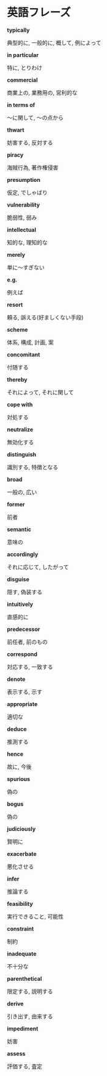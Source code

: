 # 英語フレーズ


**typically**

典型的に, 一般的に, 概して, 例によって

**in particular**

特に, とりわけ

**commercial**

商業上の, 業務用の, 営利的な

**in terms of**

〜に関して, 〜の点から

**thwart**

妨害する, 反対する

**piracy**

海賊行為, 著作権侵害

**presumption**

仮定, でしゃばり

**vulnerability**

脆弱性, 弱み

**intellectual**

知的な, 理知的な

**merely**

単に〜すぎない

**e.g.**

例えば

**resort**

頼る, 訴える(好ましくない手段)

**scheme**

体系, 構成, 計画, 案

**concomitant**

付随する

**thereby**

それによって, それに関して

**cope with**

対処する

**neutralize**

無効化する

**distinguish**

識別する, 特徴となる

**broad**

一般の, 広い

**former**

前者

**semantic**

意味の

**accordingly**

それに応じて, したがって

**disguise**

隠す,  偽装する

**intuitively**

直感的に

**predecessor**

前任者, 前のもの

**correspond**

対応する, 一致する

**denote**

表示する, 示す

**appropriate**

適切な

**deduce**

推測する

**hence**

故に, 今後

**spurious**

偽の

**bogus**

偽の

**judiciously**

賢明に

**exacerbate**

悪化させる

**infer**

推論する

**feasibility**

実行できること, 可能性

**constraint**

制約

**inadequate**

不十分な

**parenthetical**

限定する, 説明する

**derive**

引き出す, 由来する

**impediment**

妨害

**assess**

評価する, 査定
